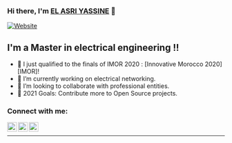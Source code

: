 ### Hi there, I'm [EL ASRI YASSINE][website] 👋

[![Website](https://img.shields.io/website?label=Lets_work_together&style=for-the-badge&url=https%3A%2F%2Fcodestackr.com)](https://www.linkedin.com/in/elasriyassine/)

## I'm a Master in electrical engineering !!

- 🔭 I just qualified to the finals of IMOR 2020 : [Innovative Morocco 2020][IMOR]!
- 🌱 I’m currently working on electrical networking.
- 👯 I’m looking to collaborate with professional entities.
- 🥅 2021 Goals: Contribute more to Open Source projects.


### Connect with me:

[<img align="left" alt="codeSTACKr | YouTube" width="22px" src="https://cdn.jsdelivr.net/npm/simple-icons@v3/icons/youtube.svg" />][youtube]
[<img align="left" alt="codeSTACKr | Facebook" width="22px" src="https://cdn.jsdelivr.net/npm/simple-icons@v3/icons/facebook.svg" />][facebook]
[<img align="left" alt="codeSTACKr | LinkedIn" width="22px" src="https://cdn.jsdelivr.net/npm/simple-icons@v3/icons/linkedin.svg" />][linkedin]

<br />

---


[website]: https://github.com/ELASRIYASSINE
[facebook]: https://www.facebook.com/formationindustriellegratuite
[youtube]: https://www.youtube.com/c/elasriyassine
[linkedin]: https://www.linkedin.com/in/elasriyassine/

